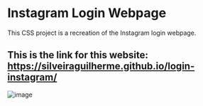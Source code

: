 # Instagram Login Webpage

This CSS project is a recreation of the Instagram login webpage.

## This is the link for this website: https://silveiraguilherme.github.io/login-instagram/

![image](https://user-images.githubusercontent.com/108364424/186195596-0cfb52be-ab98-47db-b3ef-526b2b8ead41.png)
